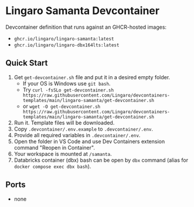 # Lingaro Samanta Devcontainer

Devcontainer definition that runs against an GHCR-hosted images:

- `ghcr.io/lingaro/lingaro-samanta:latest`
- `ghcr.io/lingaro/lingaro-dbx164lts:latest`

## Quick Start

1. Get `get-devcontainer.sh` file and put it in a desired empty folder.
   - If your OS is Windows use `git bash`.
   - Try `curl -fsSLo get-devcontainer.sh https://raw.githubusercontent.com/Lingaro/devcontainers-templates/main/lingaro-samanta/get-devcontainer.sh`
   - or `wget -O get-devcontainer.sh https://raw.githubusercontent.com/Lingaro/devcontainers-templates/main/lingaro-samanta/get-devcontainer.sh`
2. Run it. Template files will be downloaded.
3. Copy `.devcontainer/.env.example` to `.devcontainer/.env`.
4. Provide all required variables in `.devcontainer/.env`.
5. Open the folder in VS Code and use Dev Containers extension command "Reopen in Container".
6. Your workspace is mounted at `/samanta`.
7. Databricks container (dbx) bash can be open by `dbx` command (alias for `docker compose exec dbx bash`).

## Ports

- none
